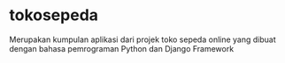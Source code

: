 # tokosepeda
Merupakan kumpulan aplikasi dari projek toko sepeda online yang dibuat dengan bahasa pemrograman Python dan Django Framework
